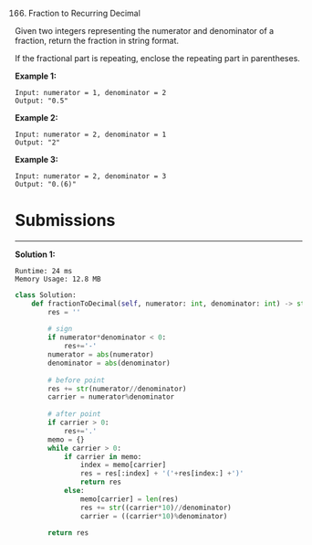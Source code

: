 166. Fraction to Recurring Decimal

Given two integers representing the numerator and denominator of a fraction, return the fraction in string format.

If the fractional part is repeating, enclose the repeating part in parentheses.

**Example 1:**
```
Input: numerator = 1, denominator = 2
Output: "0.5"
```

**Example 2:**
```
Input: numerator = 2, denominator = 1
Output: "2"
```

**Example 3:**
```
Input: numerator = 2, denominator = 3
Output: "0.(6)"
```

# Submissions
---
**Solution 1:**
```
Runtime: 24 ms
Memory Usage: 12.8 MB
```
```python
class Solution:
    def fractionToDecimal(self, numerator: int, denominator: int) -> str:
        res = ''
        
        # sign
        if numerator*denominator < 0:
            res+='-'
        numerator = abs(numerator)
        denominator = abs(denominator)
        
        # before point
        res += str(numerator//denominator)
        carrier = numerator%denominator
        
        # after point
        if carrier > 0:
            res+='.'
        memo = {}
        while carrier > 0:
            if carrier in memo:
                index = memo[carrier]
                res = res[:index] + '('+res[index:] +')'
                return res
            else:
                memo[carrier] = len(res)
                res += str((carrier*10)//denominator)
                carrier = ((carrier*10)%denominator)
                
        return res
```